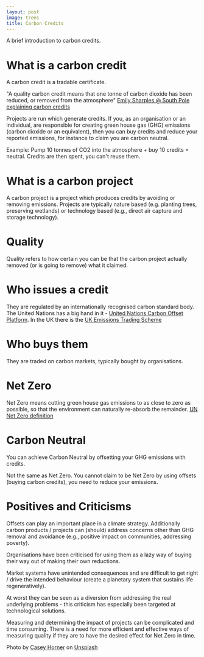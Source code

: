 ```yaml
---
layout: post
image: trees
title: Carbon Credits
---
```

A brief introduction to carbon credits.

# What is a carbon credit

A carbon credit is a tradable certificate.

"A quality carbon credit means that one tonne of carbon dioxide has been reduced, or removed from the atmosphere" [Emily Sharples @ South Pole explaining carbon credits](https://www.youtube.com/watch?v=D8loy7veT6g) 

Projects are run which generate credits. If you, as an organisation or an individual, are responsible for creating green house gas (GHG) emissions (carbon dioxide or an equivalent), then you can buy credits and reduce your reported emissions, for instance to claim you are carbon neutral. 

Example: Pump 10 tonnes of CO2 into the atmosphere + buy 10 credits = neutral. Credits are then spent, you can't reuse them. 

# What is a carbon project

A carbon project is a project which produces credits by avoiding or removing emissions. Projects are typically nature based (e.g. planting trees, preserving wetlands) or technology based (e.g., direct air capture and storage technology).

# Quality

Quality refers to how certain you can be that the carbon project actually removed (or is going to remove) what it claimed.

# Who issues a credit

They are regulated by an internationally recognised carbon standard body. The United Nations has a big hand in it - [United Nations Carbon Offset Platform](https://unfccc.int/climate-action/united-nations-carbon-offset-platform). In the UK there is the [UK Emissions Trading Scheme](https://www.gov.uk/government/publications/uk-emissions-trading-scheme-markets/uk-emissions-trading-scheme-markets) 


# Who buys them

They are traded on carbon markets, typically bought by organisations.

# Net Zero

Net Zero means cutting green house gas emissions to as close to zero as possible, so that the environment can naturally re-absorb the remainder. [UN Net Zero definition](https://www.un.org/en/climatechange/net-zero-coalition)

# Carbon Neutral

You can achieve Carbon Neutral by offsetting your GHG emissions with credits.

Not the same as Net Zero. You cannot claim to be Net Zero by using offsets (buying carbon credits), you need to reduce your emissions.

# Positives and Criticisms

Offsets can play an important place in a climate strategy. Additionally carbon products / projects can (should) address concerns other than GHG removal and avoidance (e.g., positive impact on communities, addressing poverty).

Organisations have been criticised for using them as a lazy way of buying their way out of making their own reductions.

Market systems have unintended consequences and are difficult to get right / drive the intended behaviour (create a planetary system that sustains life regeneratively). 

At worst they can be seen as a diversion from addressing the real underlying problems - this criticism has especially been targeted at technological solutions. 

Measuring and determining the impact of projects can be complicated and time consuming. There is a need for more efficient and effective ways of measuring quality if they are to have the desired effect for Net Zero in time.

Photo by <a href="https://unsplash.com/@mischievous_penguins?utm_source=unsplash&utm_medium=referral&utm_content=creditCopyText">Casey Horner</a> on <a href="https://unsplash.com/photos/4rDCa5hBlCs?utm_source=unsplash&utm_medium=referral&utm_content=creditCopyText">Unsplash</a>
  